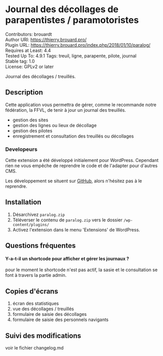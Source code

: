 # Journal des décollages de parapentistes / paramotoristes
Contributors: brouardt  
Author URI: https://thierry.brouard.pro/  
Plugin URL: https://thierry.brouard.pro/index.php/2018/01/10/paralog/ 
Requires at Least: 4.4  
Tested Up To: 4.9.1 
Tags: treuil, ligne, parapente, pilote, journal  
Stable tag: 1.0  
License: GPLv2 or later  

Journal des décollages / treuillés.

## Description

Cette application vous permettra de gérer, comme le recommande notre fédération, la FFVL, de tenir à jour un journal des treuillés.

* gestion des sites
* gestion des lignes ou lieux de décollage
* gestion des pilotes
* enregistrement et consultation des treuillés ou décollages

### Developeurs

Cette extension a été développé initialement pour WordPress. Cependant rien ne vous empêche de reprendre le code et de l'adapter pour d'autres CMS.

Les développement se situent sur [GitHub](https://github.com/brouardt/paralog), alors n'hésitez pas à le reprendre.

## Installation

1. Désarchivez `paralog.zip`
2. Téléverser le contenu de `paralog.zip` vers le dossier `/wp-content/plugins/`
3. Activez l'extension dans le menu 'Extensions' de WordPress.

## Questions fréquentes

#### Y-a-t-il un shortcode pour afficher et gérer les journaux ?

pour le moment le shortcode n'est pas actif, la sasie et le consultation se font à travers la partie admin.

## Copies d'écrans

1. écran des statistiques
2. vue des décollages / treuillés
3. formulaire de saisie des décollages
4. formulaire de saisie des personnels navigants

## Suivi des modifications

voir le fichier changelog.md
